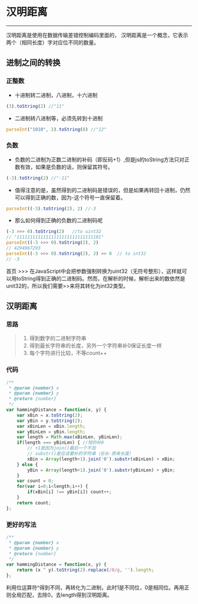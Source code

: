 ﻿# 汉明距离
---
汉明距离是使用在数据传输差错控制编码里面的，
汉明距离是一个概念，它表示两个（相同长度）字对应位不同的数量。
## 进制之间的转换
### 正整数
* 十进制转二进制，八进制，十六进制
```js
(3).toString(2) //"11"
```
* 二进制转八进制等，必须先转到十进制
```js
parseInt("1010", 2).toString(8) //"12"
```
### 负数
* 负数的二进制为正数二进制的补码（即反码+1）,但是js的toString方法只对正数有效，如果是负数的话，则保留其符号。
```js
(-3).toString(2) //"-11"
```
* 值得注意的是，虽然得到的二进制码是错误的，但是如果再转回十进制，仍然可以得到正确的数，因为-这个符号一直保留着。
```js
parseInt((-3).toString(2), 2) //-3
```
* 那么如何得到正确的负数的二进制码呢
```js
(-3 >>> 0).toString(2)   //to uint32
// "11111111111111111111111111111101"
parseInt((-3 >>> 0).toString(2), 2)
// 4294967293
parseInt((-3 >>> 0).toString(2), 2) >> 0  // to int32
// -3
```
首页 >>> 在JavaScript中会把参数强制转换为uint32（无符号整形），这样就可以用toString得到正确的二进制码。然而，在解析的时候，解析出来的数依然是unit32的，所以我们需要>>来将其转化为int32类型。

## 汉明距离
### 思路
> 1. 得到数字的二进制字符串
> 2. 得到最长字符串的长度，另外一个字符串补0保证长度一样
> 3. 每个字符进行比较，不等count++  

### 代码
```js
/**
 * @param {number} x
 * @param {number} y
 * @return {number}
 */
var hammingDistance = function(x, y) {
    var xBin = x.toString(2);
    var yBin = y.toString(2);
    var xBinLen = xBin.length;
    var yBinLen = yBin.length;
    var length = Math.max(xBinLen, yBinLen);
    if(length === yBinLen) { //短的补0
        // +1是因为join()最后一个不加
        // substr()是应该要补的字符串（总长-原来长度）
        xBin = Array(length+1).join('0').substr(xBinLen) + xBin;
    } else {
        yBin = Array(length+1).join('0').substr(yBinLen) + yBin;
    }
    var count = 0;
    for(var i=0;i<length;i++) {
        if(xBin[i] !== yBin[i]) count++;
    }
    return count;
};
```

### 更好的写法
```js
/**
 * @param {number} x
 * @param {number} y
 * @return {number}
 */
var hammingDistance = function(x, y) {
    return (x ^ y).toString(2).replace(/0/g, '').length;
};
```
利用位运算符^得到不同，再转化为二进制，此时1是不同位，0是相同位。再用正则全局匹配，去除0，去length得到汉明距离。

